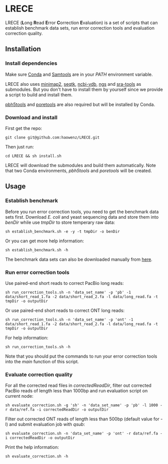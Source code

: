 # LRECE
LRECE (**L**ong **R**ead **E**rror **C**orrection **E**valuation) is a set of scripts that can establish benchmark data sets, run error correction tools and evaluation correction quality.

## Installation
### Install dependencies
Make sure [Conda](https://conda.io/docs/) and [Samtools](http://www.htslib.org) are in your *PATH* environment variable.

LRECE also uses [minimap2](https://github.com/lh3/minimap2/), [seqtk](https://github.com/lh3/seqtk/), [ncbi-vdb](https://github.com/ncbi/ncbi-vdb/), [ngs](https://github.com/ncbi/ngs/) and [sra-tools](https://github.com/ncbi/sra-tools/) as submodules. But you don't have to install them by yourself since we provide a script to build and install them.

[pbh5tools](https://github.com/PacificBiosciences/pbh5tools) and [poretools](https://github.com/arq5x/poretools) are also required but will be installed by Conda.

### Download and install
First get the repo:
```
git clone git@github.com:haowenz/LRECE.git
```
Then just run:
```
cd LRECE && sh install.sh
```
LRECE will download the submodules and build them automatically. Note that two Conda environments, *pbh5tools* and *poretools* will be created.

## Usage
### Establish benchmark
Before you run error correction tools, you need to get the benchmark data sets first. Download *E. coli* and yeast sequencing data and store them into *benDir* while use *tmpDir* to store temperary raw data:
```
sh establish_benchmark.sh -e -y -t tmpDir -o benDir
```
Or you can get more help information:
```
sh establish_benchmark.sh -h
```
The benchmark data sets can also be downloaded manually from [here]().

### Run error correction tools
Use paired-end short reads to correct PacBio long reads:
```
sh run_correction_tools.sh -n 'data_set_name' -p 'pb' -1 data/short_read_1.fa -2 data/short_read_2.fa -l data/long_read.fa -t tmpDir -o outputDir
```
Or use paired-end short reads to correct ONT long reads:
```
sh run_correction_tools.sh -n 'data_set_name' -p 'ont' -1 data/short_read_1.fa -2 data/short_read_2.fa -l data/long_read.fa -t tmpDir -o outputDir
```
For help information:
```
sh run_correction_tools.sh -h
```
Note that you should put the commands to run your error correction tools into the *main* function of this script.

### Evaluate correction quality
For all the corrected read files in *correctedReadDir*, filter out corrected PacBio reads of length less than 1000bp and run evaluation script on current node:
```
sh evaluate_correction.sh -g 'sh' -n 'data_set_name' -p 'pb' -l 1000 -r data/ref.fa -i correctedReadDir -o outputDir
```
Filter out corrected ONT reads of length less than 500bp (default value for -l) and submit evaluation job with *qsub*:
```
sh evaluate_correction.sh -n 'data_set_name' -p 'ont' -r data/ref.fa -i correctedReadDir -o outputDir
```
Print the help information:
```
sh evaluate_correction.sh -h
```
